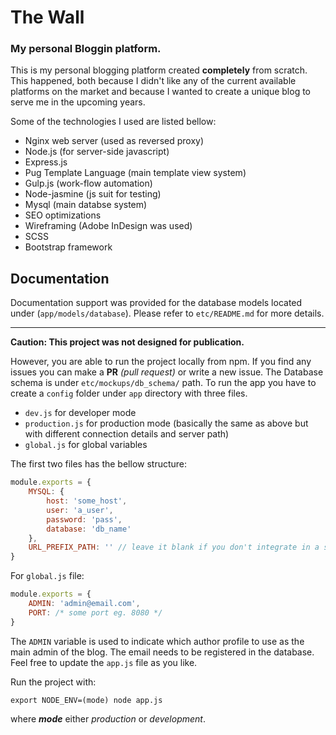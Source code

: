 # The Wall
### My personal Bloggin platform.

This is my personal blogging platform created **completely** from scratch. This happened, both because I didn't like any of the current available platforms on the market and because I wanted to create a unique blog to serve me in the upcoming years. 

Some of the technologies I used are listed bellow:

- Nginx web server (used as reversed proxy)
- Node.js (for server-side javascript)
- Express.js
- Pug Template Language (main template view system)
- Gulp.js (work-flow automation)
- Node-jasmine (js suit for testing)
- Mysql (main databse system)
- SEO optimizations
- Wireframing (Adobe InDesign was used)
- SCSS
- Bootstrap framework 

## Documentation

Documentation support was provided for the database models located under (`app/models/database`). Please refer to `etc/README.md` for more details.

---

**Caution: This project was not designed for publication.**

 However, you are able to run the project locally from npm. If you find any issues you can make a **PR** *(pull request)* or write a new issue. The Database schema is under `etc/mockups/db_schema/` path. To run the app you have to create a `config` folder under `app` directory with three files. 

- `dev.js` for developer mode
- `production.js` for production mode (basically the same as above but with different connection details and server path)
- `global.js` for global variables

The first two files has the bellow structure:

```javascript
module.exports = {
    MYSQL: {
        host: 'some_host',
        user: 'a_user',
        password: 'pass',
        database: 'db_name'
    },
    URL_PREFIX_PATH: '' // leave it blank if you don't integrate in a specific sub folder on a server
}
```

For `global.js` file:

```javascript
module.exports = {
    ADMIN: 'admin@email.com',
    PORT: /* some port eg. 8080 */
}
```

The `ADMIN` variable is used to indicate which author profile to use as the main admin of the blog. The email needs to be registered in the database. Feel free to update the `app.js` file as you like. 

Run the project with:

`export NODE_ENV=(mode) node app.js`

where ***mode*** either *production* or *development*.
